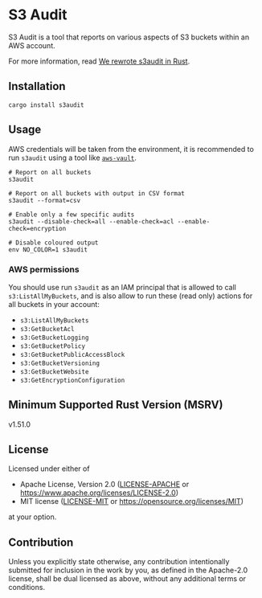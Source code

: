 # S3 Audit

S3 Audit is a tool that reports on various aspects of S3 buckets within an AWS
account.

For more information, read [We rewrote s3audit in Rust](https://scalefactory.com/blog/2021/10/27/we-rewrote-s3audit-in-rust/).

## Installation

```shell
cargo install s3audit
```

## Usage

AWS credentials will be taken from the environment, it is recommended to run
`s3audit` using a tool like [`aws-vault`].

```shell
# Report on all buckets
s3audit

# Report on all buckets with output in CSV format
s3audit --format=csv

# Enable only a few specific audits
s3audit --disable-check=all --enable-check=acl --enable-check=encryption

# Disable coloured output
env NO_COLOR=1 s3audit
```

### AWS permissions

You should use run `s3audit` as an IAM principal that is allowed to
call `s3:ListAllMyBuckets`, and is also allow to run these (read only)
actions for all buckets in your account:

- `s3:ListAllMyBuckets`
- `s3:GetBucketAcl`
- `s3:GetBucketLogging`
- `s3:GetBucketPolicy`
- `s3:GetBucketPublicAccessBlock`
- `s3:GetBucketVersioning`
- `s3:GetBucketWebsite`
- `s3:GetEncryptionConfiguration`

## Minimum Supported Rust Version (MSRV)

v1.51.0

## License

Licensed under either of

  * Apache License, Version 2.0
    ([LICENSE-APACHE] or https://www.apache.org/licenses/LICENSE-2.0)
  * MIT license
    ([LICENSE-MIT] or https://opensource.org/licenses/MIT)

at your option.


## Contribution

Unless you explicitly state otherwise, any contribution intentionally submitted
for inclusion in the work by you, as defined in the Apache-2.0 license, shall
be dual licensed as above, without any additional terms or conditions.

<!-- links -->
[`aws-vault`]: https://github.com/99designs/aws-vault
[LICENSE-APACHE]: LICENSE-APACHE
[LICENSE-MIT]: LICENSE-MIT
